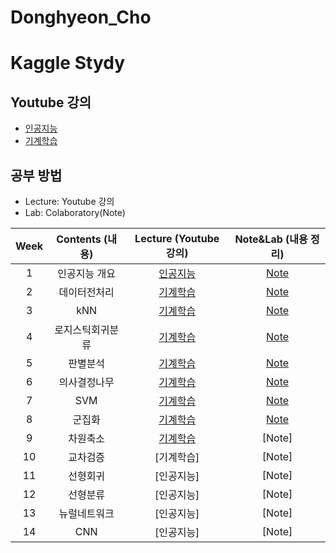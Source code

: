 # Donghyeon_Cho
# Kaggle Stydy

## Youtube 강의
- [인공지능](https://www.youtube.com/playlist?list=PL1xKqHsVFgvmIAJBy-cbB9zQcnMb6zsT2)
- [기계학습](https://www.youtube.com/playlist?list=PL1xKqHsVFgvnQQY9L4n1MFyy-6eixTekU)

## 공부 방법
- Lecture: Youtube 강의
- Lab: Colaboratory(Note)

| Week | Contents (내용) | Lecture (Youtube 강의) | Note&Lab (내용 정리) |
|:---:|:---:|:---:|:---:|
| 1 | 인공지능 개요 | [인공지능](https://www.youtube.com/watch?v=ny48cBIKtiY&list=PL1xKqHsVFgvmIAJBy-cbB9zQcnMb6zsT2&index=4) | [Note](https://github.com/Sejong-Kaggle-Study-3rd/Donghyeon_Cho/blob/main/week_1.ipynb) |
| 2 | 데이터전처리 | [기계학습](https://www.youtube.com/watch?v=gVdkxfYQtG0&list=PL1xKqHsVFgvnQQY9L4n1MFyy-6eixTekU&index=5) | [Note](https://github.com/hyeon9698/Donghyeon_Cho/blob/main/week_2.ipynb) |
| 3 | kNN | [기계학습](https://www.youtube.com/watch?v=siYSp7pnHDA&list=PL1xKqHsVFgvnQQY9L4n1MFyy-6eixTekU&index=8&t=250s) | [Note](https://github.com/Sejong-Kaggle-Study-3rd/Donghyeon_Cho/blob/main/week_3.ipynb) |
| 4 | 로지스틱회귀분류 | [기계학습](https://www.youtube.com/watch?v=uT3hiE7xUtE&list=PL1xKqHsVFgvnQQY9L4n1MFyy-6eixTekU&index=12&t=1907s) | [Note](https://github.com/hyeon9698/Donghyeon_Cho/blob/main/week_4/week_4_Logistic_Regression_%EC%8B%A4%EC%8A%B5.ipynb) |
| 5 | 판별분석 | [기계학습](https://www.youtube.com/watch?v=geIlsP8aPvg&list=PL1xKqHsVFgvnQQY9L4n1MFyy-6eixTekU&index=15) | [Note](https://github.com/hyeon9698/Donghyeon_Cho/blob/main/week_5/05%EC%9E%A5_%ED%8C%90%EB%B3%84%EB%B6%84%EC%84%9D.ipynb) |
| 6 | 의사결정나무 | [기계학습](https://www.youtube.com/watch?v=CC96qKl6etU&list=PL1xKqHsVFgvnQQY9L4n1MFyy-6eixTekU&index=16) | [Note](https://github.com/hyeon9698/Donghyeon_Cho/tree/main/week_6) |
| 7 | SVM | [기계학습](https://www.youtube.com/watch?v=7kvkkjkloKQ&list=PL1xKqHsVFgvnQQY9L4n1MFyy-6eixTekU&index=25&t=1737s) | [Note](https://github.com/hyeon9698/Donghyeon_Cho/tree/main/week_7) |
| 8 | 군집화 | [기계학습](https://www.youtube.com/watch?v=gGX9YwRcvQc&list=PL1xKqHsVFgvnQQY9L4n1MFyy-6eixTekU&index=29) | [Note](https://github.com/hyeon9698/Donghyeon_Cho/tree/main/week_8) |
| 9 | 차원축소 | [기계학습](https://youtu.be/gGX9YwRcvQc) | [Note] |
| 10 | 교차검증 | [기계학습] | [Note] |
| 11 | 선형회귀 | [인공지능] | [Note] |
| 12 | 선형분류 | [인공지능] | [Note] |
| 13 | 뉴럴네트워크 | [인공지능] | [Note] |
| 14 | CNN | [인공지능] | [Note] |
